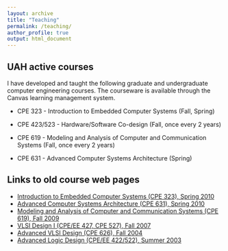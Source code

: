 ```yaml
---
layout: archive
title: "Teaching"
permalink: /teaching/
author_profile: true
output: html_document
---
```


## UAH active courses

I have developed and taught the following graduate and undergraduate computer engineering
courses. The courseware is available through the Canvas learning management
system.  


* CPE 323 - Introduction to Embedded Computer Systems (Fall, Spring)

* CPE 423/523 - Hardware/Software Co-design (Fall, once every 2 years)

* CPE 619 - Modeling and Analysis of Computer and Communication Systems (Fall, once every 2 years)

* CPE 631 - Advanced Computer Systems Architecture (Spring)


## Links to old course web pages

*   [Introduction to Embedded Computer Systems (CPE 323), Spring 2010](http://www.ece.uah.edu/~milenka/cpe323-10S)
*   [Advanced Computer Systems Architecture (CPE 631), Spring 2010](http://www.ece.uah.edu/~milenka/cpe631-10S)
*   [Modeling and Analysis of Computer and Communication Systems (CPE 619), Fall 2009](http://www.ece.uah.edu/~milenka/cpe619-09F)
*   [VLSI Design I (CPE/EE 427, CPE 527), Fall 2007](http://www.ece.uah.edu/~milenka//cpe527-07F)
*   [Advanced VLSI Design (CPE 626), Fall 2004](http://www.ece.uah.edu/~milenka/cpe626-04F/index.htm)
*   [Advanced Logic Design (CPE/EE 422/522), Summer 2003](http://www.ece.uah.edu/~milenka/cpeee_422522_03S/index.htm)

 